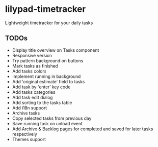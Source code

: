 # lilypad-timetracker

Lightweight timetracker for your daily tasks

## TODOs
* Display title overview on Tasks component
* Responsive version
* Try pattern background on buttons
* Mark tasks as finished
* Add tasks colors
* Implement running in background 
* Add 'original estimate' field to tasks
* Add task by 'enter' key code
* Add tasks categories
* Add task edit dialog
* Add sorting to the tasks table
* Add i18n support
* Archive tasks
* Copy selected tasks from previous day
* Save running task on unload event
* Add Archive & Backlog pages for completed and saved for later tasks respectively
* Themes support
